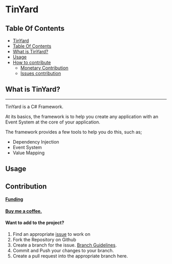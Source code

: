 # TinYard

## Table Of Contents

* [TinYard](#TinYard)
* [Table Of Contents](#Table-Of-Contents)
* [What is TinYard?](#What-Is-TinYard)
* [Usage](#Usage)
* [How to contribute](#Contribution)
    * [Monetary Contribution](#[Buy-me-a-coffee)
    * [Issues contribution](#Want-to-add-to-the-project?)



## What is TinYard?
---

TinYard is a C# Framework.

At its basics, the framework is to help you create any application with an Event System at the core of your application.

The framework provides a few tools to help you do this, such as;

* Dependency Injection
* Event System
* Value Mapping

## Usage

## Contribution

#### [Funding](.github/FUNDING.yml)
#### [Buy me a coffee.](https://www.buymeacoffee.com/KieranB)


#### Want to add to the project?

1. Find an appropriate [issue](https://github.com/KieranBond/TinYard/issues) to work on
2. Fork the Repository on Github
3. Create a branch for the issue. [Branch Guidelines](.github/Branch-Guidelines.md).
4. Commit and Push your changes to your branch.
5. Create a pull request into the appropriate branch here.